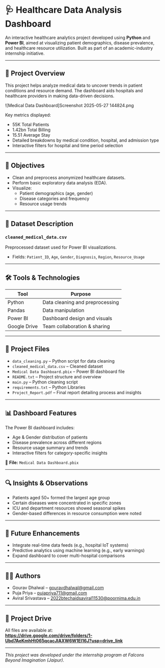 # 🩺 Healthcare Data Analysis Dashboard

An interactive healthcare analytics project developed using **Python** and **Power BI**, aimed at visualizing patient demographics, disease prevalence, and healthcare resource utilization. Built as part of an academic-industry internship initiative.

---

## 📌 Project Overview

This project helps analyze medical data to uncover trends in patient conditions and resource demand. The dashboard aids hospitals and healthcare providers in making data-driven decisions.

![Medical Data Dashboard]Screenshot 2025-05-27 144824.png

Key metrics displayed:
- 55K Total Patients
- 1.42bn Total Billing
- 15.51 Average Stay
- Detailed breakdowns by medical condition, hospital, and admission type
- Interactive filters for hospital and time period selection

---

## 🎯 Objectives

- Clean and preprocess anonymized healthcare datasets.
- Perform basic exploratory data analysis (EDA).
- Visualize:
  - Patient demographics (age, gender)
  - Disease categories and frequency
  - Resource usage trends

---

## 📁 Dataset Description

### `cleaned_medical_data.csv`
Preprocessed dataset used for Power BI visualizations.

- Fields: `Patient_ID`, `Age`, `Gender`, `Diagnosis`, `Region`, `Resource_Usage`

---

## 🛠️ Tools & Technologies

| Tool        | Purpose                        |
|-------------|--------------------------------|
| Python      | Data cleaning and preprocessing|
| Pandas      | Data manipulation              |
| Power BI    | Dashboard design and visuals   |
| Google Drive| Team collaboration & sharing   |

---

## 🚀 Project Files

- `data_cleaning.py` – Python script for data cleaning  
- `cleaned_medical_data.csv` – Cleaned dataset  
- `Medical Data Dashboard.pbix` – Power BI dashboard file  
- `README.txt` – Project structure and overview  
- `main.py` – Python cleaning script
- `requirements.txt` – Python Libraries
- `Project_Report.pdf` – Final report detailing process and insights

---

## 📊 Dashboard Features

The Power BI dashboard includes:

- Age & Gender distribution of patients  
- Disease prevalence across different regions  
- Resource usage summary and trends  
- Interactive filters for category-specific insights

📍 **File:** `Medical Data Dashboard.pbix`

---

## 🔍 Insights & Observations

- Patients aged 50+ formed the largest age group  
- Certain diseases were concentrated in specific zones  
- ICU and department resources showed seasonal spikes  
- Gender-based differences in resource consumption were noted

---

## 🚀 Future Enhancements

- Integrate real-time data feeds (e.g., hospital IoT systems)  
- Predictive analytics using machine learning (e.g., early warnings)  
- Expand dashboard to cover multi-hospital comparisons  

---

## 👨‍💻 Authors

- Gourav Dhalwal – gouravdhalwal@gmail.com  
- Puja Priya – pujapriya711@gmail.com  
- Aviral Srivastava – 2022btechaidsaviral11530@poornima.edu.in  

---

## 🔗 Project Drive

All files are available at:  
**https://drive.google.com/drive/folders/1-Ubd7AeKmhHt065qcacJlAXW6W1EI16J?usp=drive_link**

---

*This project was developed under the internship program at Falcons Beyond Imagination (Jaipur).*
